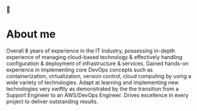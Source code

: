 ### 👋

# About me

Overall 8 years of experience in the IT Industry, possessing in-depth
experience of managing cloud-based
technology & effectively handling
configuration & deployment of
infrastructure & services. Gained
hands-on experience in
implementing core DevOps concepts
such as containerization,
virtualization, version control, cloud
computing by using a wide variety of
technologies. Adapt at learning and
implementing new technologies very
swiftly as demonstrated by the
the transition from a Support Engineer
to an AWS/DevOps Engineer. Drives
excellence in every project to deliver
outstanding results.

<!--
**karthik-valliappan/karthik-valliappan** is a ✨ _special_ ✨ repository because its `README.md` (this file) appears on your GitHub profile.

Here are some ideas to get you started:

- 🔭 I’m currently working on ...
- 🌱 I’m currently learning ...
- 👯 I’m looking to collaborate on ...
- 🤔 I’m looking for help with ...
- 💬 Ask me about ...
- 📫 How to reach me: ...
- 😄 Pronouns: ...
- ⚡ Fun fact: ...
-->
